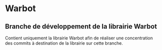 # Warbot

## Branche de développement de la librairie Warbot

Contient uniquement la librairie Warbot afin de réaliser une concentration des commits à destination de la librairie sur cette branche.
